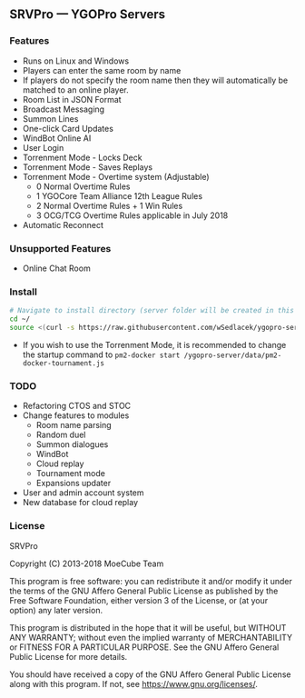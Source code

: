 ## SRVPro 一 YGOPro Servers

### Features
* Runs on Linux and Windows
* Players can enter the same room by name
* If players do not specify the room name then they will automatically be matched to an online player.
* Room List in JSON Format
* Broadcast Messaging
* Summon Lines
* One-click Card Updates
* WindBot Online AI
* User Login
* Torrenment Mode - Locks Deck
* Torrenment Mode - Saves Replays
* Torrenment Mode - Overtime system (Adjustable)
  * 0 Normal Overtime Rules
  * 1 YGOCore Team Alliance 12th League Rules
  * 2 Normal Overtime Rules + 1 Win Rules
  * 3 OCG/TCG Overtime Rules applicable in July 2018
* Automatic Reconnect

### Unsupported Features
* Online Chat Room

### Install
```bash
# Navigate to install directory (server folder will be created in this path)
cd ~/
source <(curl -s https://raw.githubusercontent.com/wSedlacek/ygopro-server/master/install.sh)
```
  * If you wish to use the Torrenment Mode, it is recommended to change the startup command to `pm2-docker start /ygopro-server/data/pm2-docker-tournament.js`

### TODO
* Refactoring CTOS and STOC
* Change features to modules
  * Room name parsing
  * Random duel
  * Summon dialogues
  * WindBot
  * Cloud replay
  * Tournament mode
  * Expansions updater
* User and admin account system
* New database for cloud replay

### License
SRVPro

Copyright (C) 2013-2018  MoeCube Team

This program is free software: you can redistribute it and/or modify
it under the terms of the GNU Affero General Public License as
published by the Free Software Foundation, either version 3 of the
License, or (at your option) any later version.

This program is distributed in the hope that it will be useful,
but WITHOUT ANY WARRANTY; without even the implied warranty of
MERCHANTABILITY or FITNESS FOR A PARTICULAR PURPOSE.  See the
GNU Affero General Public License for more details.

You should have received a copy of the GNU Affero General Public License
along with this program.  If not, see <https://www.gnu.org/licenses/>.
